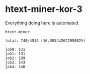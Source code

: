 # htext-miner-kor-3

Everything doing here is automated.

```
htext-miner

total: 740/4514 (16.39344262295082%)

job0: 131
job1: 131
job2: 189
job3: 143
job4: 146
```